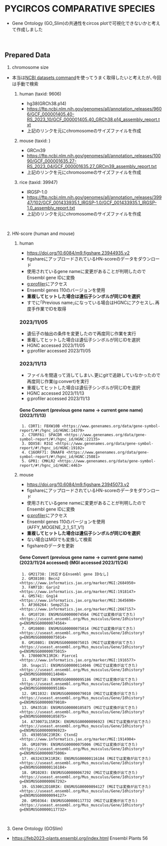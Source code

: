 # PYCIRCOS COMPARATIVE SPECIES 

- Gene Ontology (GO_Slim)の共通性をcircos plotで可視化できないかと考えて作成しました

&nbsp;

## Prepared Data

1. chromosome size

- 本当は[NCBI datasets command](https://www.ncbi.nlm.nih.gov/datasets/docs/v2/how-tos/genomes/get-genome-metadata/)を使ってうまく取得したいと考えたが､今回は手動で検索

    1. human (taxid: 9606)
        - hg38(GRCh38.p14)
        - <https://ftp.ncbi.nlm.nih.gov/genomes/all/annotation_releases/9606/GCF_000001405.40-RS_2023_10/GCF_000001405.40_GRCh38.p14_assembly_report.txt>
        - 上記のリンクを元にchromosomeのサイズファイルを作成

    2. mouse (taxid: )
        - GRCm39
        - <https://ftp.ncbi.nlm.nih.gov/genomes/all/annotation_releases/10090/GCF_000001635.27-RS_2023_04/GCF_000001635.27_GRCm39_assembly_report.txt>
        - 上記のリンクを元にchromosomeのサイズファイルを作成

    3. rice (taxid: 39947)
        - IRGSP-1.0
        - <https://ftp.ncbi.nlm.nih.gov/genomes/all/annotation_releases/39947/102/GCF_001433935.1_IRGSP-1.0/GCF_001433935.1_IRGSP-1.0_assembly_report.txt>
        - 上記のリンクを元にchromosomeのサイズファイルを作成

&nbsp;

2. HN-score (human and mouse)

    1. human 
        - <https://doi.org/10.6084/m9.figshare.23944935.v2>
        - figshareにアップロードされているHN-scoreのデータをダウンロード
        - 使用されているgene nameに変更があることが判明したのでEnsembl gene IDに変換
        - [g:profiler](https://biit.cs.ut.ee/gprofiler/convert)にアクセス
        - Ensembl genes 110のバージョンを使用
        - __重複してヒットした場合は遺伝子シンボルが同じIDを選択__
        - すでに｢Previous name｣になっている場合はHGNCにアクセスし､再度手作業でIDを取得

        ### 2023/11/05

        - 遺伝子の抽出の条件を変更したので再度同じ作業を実行
        - 重複してヒットした場合は遺伝子シンボルが同じIDを選択
        - HGNC accessed 2023/11/05
        - g:profiler accessed 2023/11/05

        ### 2023/11/13

        - ファイルを間違って消してしまい､更にgitで追跡していなかったので再度同じ作業(g:convert)を実行
        - 重複してヒットした場合は遺伝子シンボルが同じIDを選択
        - HGNC accessed 2023/11/13
        - g:profiler accessed 2023/11/13

        #### Gene Convert (previous gene name -> current gene name) (2023/11/13)

            1. CDRT1: FBXW10B <https://www.genenames.org/data/gene-symbol-report/#!/hgnc_id/HGNC:14379>
            2. C7ORF61: SPACDR <https://www.genenames.org/data/gene-symbol-report/#!/hgnc_id/HGNC:22135>
            3. DDX58: RIGI <https://www.genenames.org/data/gene-symbol-report/#!/hgnc_id/HGNC:19102>
            4. C16ORF71: DNAAF8 <https://www.genenames.org/data/gene-symbol-report/#!/hgnc_id/HGNC:25081>
            5. GPR1: CMKLR2 <https://www.genenames.org/data/gene-symbol-report/#!/hgnc_id/HGNC:4463>
    
    2. mouse
        - <https://doi.org/10.6084/m9.figshare.23945073.v2>
        - figshareにアップロードされているHN-scoreのデータをダウンロード
        - 使用されているgene nameに変更があることが判明したのでEnsembl gene IDに変換
        - [g:profiler](https://biit.cs.ut.ee/gprofiler/convert)にアクセス
        - Ensembl genes 110のバージョンを使用 (AFFY_MOGENE_2_1_ST_V1)
        - __重複してヒットした場合は遺伝子シンボルが同じIDを選択__
        - ない場合はMGIでも変換して検索
        - figshareのデータを更新

        #### Gene Convert (previous gene name -> current gene name) (2023/11/24 accessed) (MGI accessed 2023/11/24)

            1. GM21738: [対応するEnsembl gene IDなし]
            2. GM38100: Becn2 <https://www.informatics.jax.org/marker/MGI:2684950> 
            3. FAM71D: Garin2 <https://www.informatics.jax.org/marker/MGI:1918147>
            4. GM5741: Gng14 <https://www.informatics.jax.org/marker/MGI:3645690>
            5. AF366264: Semp2l2a <https://www.informatics.jax.org/marker/MGI:2667157>
            6. GM10720: ENSMUSG00000074564 (MGIでは変換が出てきた) <https://useast.ensembl.org/Mus_musculus/Gene/Idhistory?g=ENSMUSG00000074564>
            7. GM10800: ENSMUSG00000075014 (MGIでは変換が出てきた) <https://useast.ensembl.org/Mus_musculus/Gene/Idhistory?g=ENSMUSG00000075014>
            8. GM10801: ENSMUSG00000075015 (MGIでは変換が出てきた) <https://useast.ensembl.org/Mus_musculus/Gene/Idhistory?g=ENSMUSG00000075015>
            9. 1700007K13RIK: Pierce1 <https://www.informatics.jax.org/marker/MGI:1916577>
            10. Snapc1l: ENSMUSG00000114046 (MGIでは変換が出てきた) <https://useast.ensembl.org/Mus_musculus/Gene/Idhistory?g=ENSMUSG00000114046>
            11. GM10718: ENSMUSG00000095186 (MGIでは変換が出てきた) <https://useast.ensembl.org/Mus_musculus/Gene/Idhistory?g=ENSMUSG00000095186>
            12. GM11032: ENSMUSG00000079010 (MGIでは変換が出てきた) <https://useast.ensembl.org/Mus_musculus/Gene/Idhistory?g=ENSMUSG00000079010>
            13. GM43518: ENSMUSG00000105875 (MGIでは変換が出てきた) <https://useast.ensembl.org/Mus_musculus/Gene/Idhistory?g=ENSMUSG00000105875>
            14. A730071L15RIK: ENSMUSG00000096923 (MGIでは変換が出てきた) <https://useast.ensembl.org/Mus_musculus/Gene/Idhistory?g=ENSMUSG00000096923>
            15. 4930558C23RIK: Ctxnd2 <https://www.informatics.jax.org/marker/MGI:1914904>
            16. GM10799: ENSMUSG00000075006 (MGIでは変換が出てきた) <https://useast.ensembl.org/Mus_musculus/Gene/Idhistory?g=ENSMUSG00000075006>
            17. 4632433K11RIK: ENSMUSG00000116184 (MGIでは変換が出てきた) <https://useast.ensembl.org/Mus_musculus/Gene/Idhistory?g=ENSMUSG00000116184>
            18. GM10203: ENSMUSG00000067292 (MGIでは変換が出てきた) <https://useast.ensembl.org/Mus_musculus/Gene/Idhistory?g=ENSMUSG00000067292>
            19. G530012D18RIK: ENSMUSG00000094127 (MGIでは変換が出てきた) <https://useast.ensembl.org/Mus_musculus/Gene/Idhistory?g=ENSMUSG00000094127>
            20. GM50364: ENSMUSG00000117732 (MGIでは変換が出てきた) <https://useast.ensembl.org/Mus_musculus/Gene/Idhistory?g=ENSMUSG00000117732>







&nbsp;

3. Gene Ontology (GOSlim)

- <https://feb2023-plants.ensembl.org/index.html> Ensembl Plants 56
